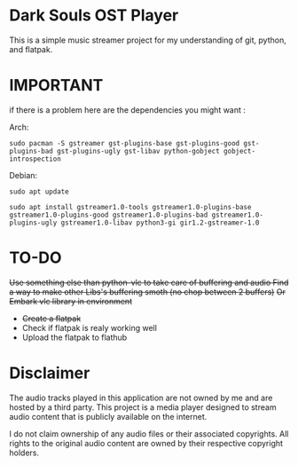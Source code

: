 # Dark Souls OST Player
This is a simple music streamer project for my understanding of git, python, and flatpak.


# IMPORTANT

if there is a problem here are the dependencies you might want : 

Arch:

`sudo pacman -S gstreamer gst-plugins-base gst-plugins-good gst-plugins-bad gst-plugins-ugly gst-libav python-gobject gobject-introspection`

Debian:

`sudo apt update`

`sudo apt install gstreamer1.0-tools gstreamer1.0-plugins-base gstreamer1.0-plugins-good gstreamer1.0-plugins-bad gstreamer1.0-plugins-ugly gstreamer1.0-libav python3-gi gir1.2-gstreamer-1.0`



# TO-DO
~~Use something else than python-vlc to take care of buffering and audio Find a way to make other Libs's buffering smoth (no chop between 2 buffers)~~
~~Or~~
~~Embark vlc library in environment~~
- ~~Create a flatpak~~
- Check if flatpak is realy working well
- Upload the flatpak to flathub


# Disclaimer

The audio tracks played in this application are not owned by me and are hosted by a third party. This project is a media player designed to stream audio content that is publicly available on the internet. 

I do not claim ownership of any audio files or their associated copyrights. All rights to the original audio content are owned by their respective copyright holders. 

